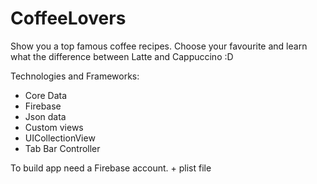 # CoffeeLovers

Show you a top famous coffee recipes. Choose your favourite and learn what the difference between Latte and Cappuccino :D

Technologies and Frameworks:

- Core Data
- Firebase
- Json data
- Custom views
- UICollectionView
- Tab Bar Controller

To build app need a Firebase account. + plist file
